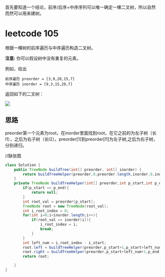 首先要知道一个结论，前序/后序+中序序列可以唯一确定一棵二叉树，所以自然而然可以用来建树。

# leetcode 105

根据一棵树的前序遍历与中序遍历构造二叉树。

**注意:**
你可以假设树中没有重复的元素。

例如，给出

```
前序遍历 preorder = [3,9,20,15,7]
中序遍历 inorder = [9,3,15,20,7]
```

返回如下的二叉树：

![](https://bwtpicturehouse.oss-cn-shanghai.aliyuncs.com/img/20201007120809.png)



## 思路

preorder第一个元素为root，在inorder里面找到root，在它之前的为左子树（长l1），之后为右子树（长l2）。preorder[1]到preorder[l1]为左子树,之后为右子树，分别递归。

//缺张图

```java
class Solution {
    public TreeNode buildTree(int[] preorder, int[] inorder) {
        return buildTreeHelper(preorder,0,preorder.length,inorder,0,inorder.length);
    }
    private TreeNode buildTreeHelper(int[] preorder,int p_start,int p_end,int[] inorder,int i_start,int i_end){
        if(p_start == p_end){
            return null;
        }
        int root_val = preorder[p_start];
        TreeNode root = new TreeNode(root_val);
        int i_root_index = 0;
        for(int i=0;i<inorder.length;i++){
            if(root_val == inorder[i]){
                i_root_index = i;
                break;
            }
        }
        int left_num = i_root_index - i_start;
        root.left = buildTreeHelper(preorder,p_start+1,p_start+left_num+1,inorder,i_start,i_root_index-1);
        root.right = buildTreeHelper(preorder,p_start+left_num+1,p_end,inorder,i_root_index+1,i_end);
        return root;

    }
}
```

